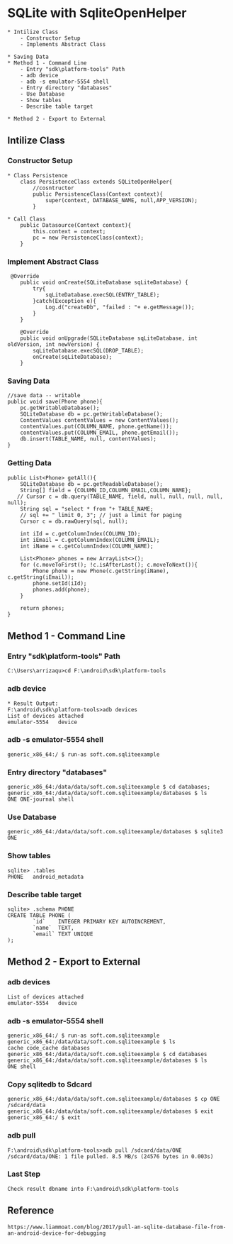 # SQLite with SqliteOpenHelper
	* Intilize Class 
		- Constructor Setup
		- Implements Abstract Class
	
	* Saving Data 
	* Method 1 - Command Line
		- Entry "sdk\platform-tools" Path
		- adb device
		- adb -s emulator-5554 shell
		- Entry directory "databases" 
		- Use Database 
		- Show tables
		- Describe table target
		
	* Method 2 - Export to External
	
## Intilize Class
### Constructor Setup
	* Class Persistence
		class PersistenceClass extends SQLiteOpenHelper{
			//cosntructor
			public PersistenceClass(Context context){
				super(context, DATABASE_NAME, null,APP_VERSION);
			}
	
	* Call Class 
		public Datasource(Context context){
			this.context = context;
			pc = new PersistenceClass(context);
		}
		
### Implement Abstract Class
	 @Override
        public void onCreate(SQLiteDatabase sqLiteDatabase) {
            try{
                sqLiteDatabase.execSQL(ENTRY_TABLE);
            }catch(Exception e){
                Log.d("createDb", "failed : "+ e.getMessage());
            }
        }

        @Override
        public void onUpgrade(SQLiteDatabase sqLiteDatabase, int oldVersion, int newVersion) {
            sqLiteDatabase.execSQL(DROP_TABLE);
            onCreate(sqLiteDatabase);
        }
		
### Saving Data 
	//save data -- writable
    public void save(Phone phone){
        pc.getWritableDatabase();
        SQLiteDatabase db = pc.getWritableDatabase();
        ContentValues contentValues = new ContentValues();
        contentValues.put(COLUMN_NAME, phone.getName());
        contentValues.put(COLUMN_EMAIL, phone.getEmail());
        db.insert(TABLE_NAME, null, contentValues);
    }
	
### Getting Data 
	public List<Phone> getAll(){
        SQLiteDatabase db = pc.getReadableDatabase();
        String[] field = {COLUMN_ID,COLUMN_EMAIL,COLUMN_NAME};
       // Cursor c = db.query(TABLE_NAME, field, null, null, null, null, null);
        String sql = "select * from "+ TABLE_NAME;
        // sql += " limit 0, 3"; // just a limit for paging
        Cursor c = db.rawQuery(sql, null);

        int iId = c.getColumnIndex(COLUMN_ID);
        int iEmail = c.getColumnIndex(COLUMN_EMAIL);
        int iName = c.getColumnIndex(COLUMN_NAME);

        List<Phone> phones = new ArrayList<>();
        for (c.moveToFirst(); !c.isAfterLast(); c.moveToNext()){
            Phone phone = new Phone(c.getString(iName), c.getString(iEmail));
            phone.setId(iId);
            phones.add(phone);
        }
        
        return phones;
    }
	
## Method 1 - Command Line
### Entry "sdk\platform-tools" Path
	C:\Users\arrizaqu>cd F:\android\sdk\platform-tools
	
### adb device
	* Result Output: 
	F:\android\sdk\platform-tools>adb devices
	List of devices attached
	emulator-5554   device
	
### adb -s emulator-5554 shell
	generic_x86_64:/ $ run-as soft.com.sqliteexample
	
### Entry directory "databases" 
	generic_x86_64:/data/data/soft.com.sqliteexample $ cd databases;
	generic_x86_64:/data/data/soft.com.sqliteexample/databases $ ls
	ONE ONE-journal shell
	
### Use Database 
	generic_x86_64:/data/data/soft.com.sqliteexample/databases $ sqlite3 ONE
	
### Show tables
	sqlite> .tables
	PHONE   android_metadata
	
### Describe table target
	sqlite> .schema PHONE
	CREATE TABLE PHONE (
			`id`    INTEGER PRIMARY KEY AUTOINCREMENT,
			`name`  TEXT,
			`email` TEXT UNIQUE
	);
	
## Method 2 - Export to External
### adb devices
	List of devices attached
	emulator-5554   device

### adb -s emulator-5554 shell
	generic_x86_64:/ $ run-as soft.com.sqliteexample
	generic_x86_64:/data/data/soft.com.sqliteexample $ ls
	cache code_cache databases
	generic_x86_64:/data/data/soft.com.sqliteexample $ cd databases
	generic_x86_64:/data/data/soft.com.sqliteexample/databases $ ls
	ONE shell
	
### Copy sqlitedb to Sdcard
	generic_x86_64:/data/data/soft.com.sqliteexample/databases $ cp ONE /sdcard/data
	generic_x86_64:/data/data/soft.com.sqliteexample/databases $ exit
	generic_x86_64:/ $ exit
	
### adb pull
	F:\android\sdk\platform-tools>adb pull /sdcard/data/ONE
	/sdcard/data/ONE: 1 file pulled. 8.5 MB/s (24576 bytes in 0.003s)
	
### Last Step 
	Check result dbname into F:\android\sdk\platform-tools 

## Reference  
	https://www.liammoat.com/blog/2017/pull-an-sqlite-database-file-from-an-android-device-for-debugging
	
	
